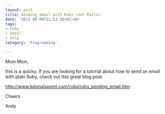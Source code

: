 ```yaml
---
layout: post
title: Sending email with Ruby (not Rails)
date: '2012-09-09T21:53:38+02:00'
tags:
- ruby
- email
- smtp
category: 'Programming'

---
```

<p>Moin Moin,</p>

<p>this is a quicky. If you are looking for a tutorial about how to send an email with plain Ruby, check out this great blog post:</p>

<p><a href="http://www.tutorialspoint.com/ruby/ruby_sending_email.htm" target="_blank"><a href="http://www.tutorialspoint.com/ruby/ruby_sending_email.htm" target="_blank">http://www.tutorialspoint.com/ruby/ruby_sending_email.htm</a></a></p>

<p>Cheers</p>

<p>Andy</p>
